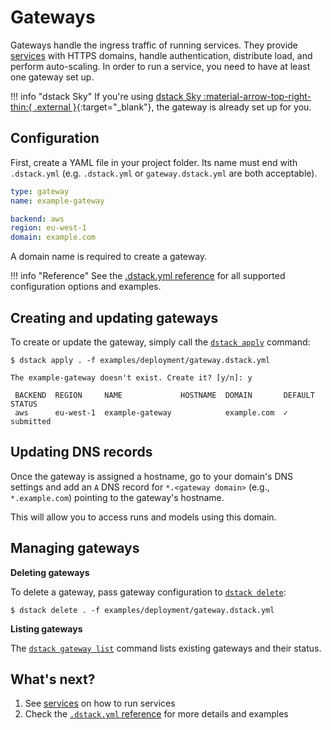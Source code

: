 # Gateways

Gateways handle the ingress traffic of running services.
They provide [services](services.md) with HTTPS domains, handle authentication, distribute load, and perform auto-scaling.
In order to run a service, you need to have at least one gateway set up.

!!! info "dstack Sky"
    If you're using [dstack Sky :material-arrow-top-right-thin:{ .external }](https://sky.dstack.ai){:target="_blank"},
    the gateway is already set up for you.

## Configuration

First, create a YAML file in your project folder. Its name must end with `.dstack.yml` (e.g. `.dstack.yml` or `gateway.dstack.yml`
are both acceptable).

<div editor-title="gateway.dstack.yml"> 

```yaml
type: gateway
name: example-gateway

backend: aws
region: eu-west-1
domain: example.com
```

</div>

A domain name is required to create a gateway.

!!! info "Reference"
    See the [.dstack.yml reference](../reference/dstack.yml/gateway.md)
    for all supported configuration options and examples.

## Creating and updating gateways

To create or update the gateway, simply call the [`dstack apply`](../reference/cli/index.md#dstack-apply) command:

<div class="termy">

```shell
$ dstack apply . -f examples/deployment/gateway.dstack.yml

The example-gateway doesn't exist. Create it? [y/n]: y

 BACKEND  REGION     NAME             HOSTNAME  DOMAIN       DEFAULT  STATUS
 aws      eu-west-1  example-gateway            example.com  ✓        submitted

```

</div>

## Updating DNS records

Once the gateway is assigned a hostname, go to your domain's DNS settings
and add an `A` DNS record for `*.<gateway domain>` (e.g., `*.example.com`) pointing to the gateway's hostname.

This will allow you to access runs and models using this domain.

## Managing gateways

**Deleting gateways**

To delete a gateway, pass gateway configuration to [`dstack delete`](../reference/cli/index.md#dstack-delete):

<div class="termy">

```shell
$ dstack delete . -f examples/deployment/gateway.dstack.yml
```

</div>

**Listing gateways**

The [`dstack gateway list`](../reference/cli/index.md#dstack-gateway-list) command lists existing gateways and their status.

[//]: # (TODO: Ellaborate on default`)

[//]: # (TODO: ## Accessing endpoints)

## What's next?

1. See [services](services.md) on how to run services
2. Check the [`.dstack.yml` reference](../reference/dstack.yml/gateway.md) for more details and examples